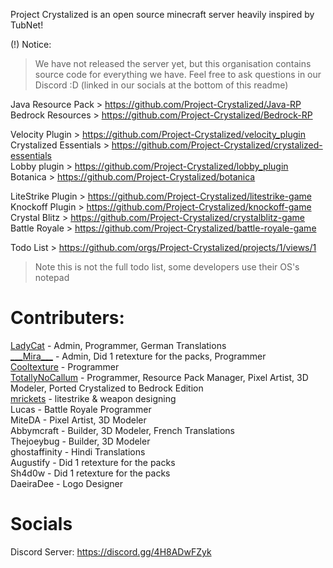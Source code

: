 Project Crystalized is an open source minecraft server heavily inspired by TubNet!

(!) Notice:
> We have not released the server yet, but this organisation contains source code for everything we have. Feel free to ask questions in our Discord :D (linked in our socials at the bottom of this readme)

Java Resource Pack > https://github.com/Project-Crystalized/Java-RP <br>
Bedrock Resources > https://github.com/Project-Crystalized/Bedrock-RP <br>

Velocity Plugin > https://github.com/Project-Crystalized/velocity_plugin <br>
Crystalized Essentials > https://github.com/Project-Crystalized/crystalized-essentials <br>
Lobby plugin > https://github.com/Project-Crystalized/lobby_plugin <br>
Botanica > https://github.com/Project-Crystalized/botanica <br>

LiteStrike Plugin > https://github.com/Project-Crystalized/litestrike-game <br>
Knockoff Plugin > https://github.com/Project-Crystalized/knockoff-game <br>
Crystal Blitz > https://github.com/Project-Crystalized/crystalblitz-game <br>
Battle Royale > https://github.com/Project-Crystalized/battle-royale-game <br>

Todo List > https://github.com/orgs/Project-Crystalized/projects/1/views/1 <br>
> Note this is not the full todo list, some developers use their OS's notepad <br>

# Contributers:
[LadyCat](https://github.com/LadyCattv) - Admin, Programmer, German Translations <br>
[\_\_\_Mira\_\_\_](https://github.com/Mira438) - Admin, Did 1 retexture for the packs, Programmer <br>
[Cooltexture](https://github.com/cooltexture1) - Programmer <br>
[TotallyNoCallum](https://github.com/TotallyNoCallum) - Programmer, Resource Pack Manager, Pixel Artist, 3D Modeler, Ported Crystalized to Bedrock Edition <br>
[mrickets](https://github.com/crickira) - litestrike & weapon designing <br>
Lucas - Battle Royale Programmer <br>
MiteDA - Pixel Artist, 3D Modeler <br>
Abbymcraft - Builder, 3D Modeler, French Translations <br>
Thejoeybug - Builder, 3D Modeler <br>
ghostaffinity - Hindi Translations <br>
Augustify - Did 1 retexture for the packs <br>
Sh4d0w - Did 1 retexture for the packs <br>
DaeiraDee - Logo Designer <br> 

# Socials
Discord Server: https://discord.gg/4H8ADwFZyk
